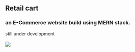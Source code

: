 ## Retail cart

### an E-Commerce website build using MERN stack.

still under development<br><br>
![](https://media.giphy.com/media/zOvBKUUEERdNm/giphy.gif)
